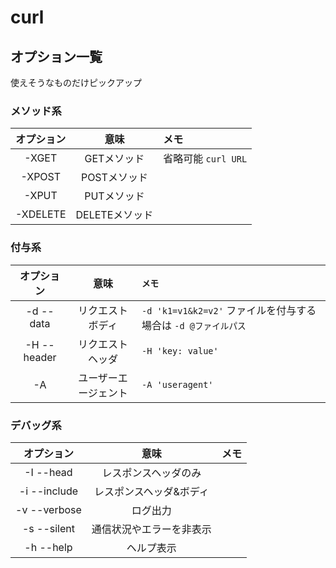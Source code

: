 # curl

## オプション一覧

使えそうなものだけピックアップ

### メソッド系

| オプション | 意味 | メモ |
| :---: | :---: | :--- |
| -XGET | GETメソッド | 省略可能 `curl URL` |
| -XPOST | POSTメソッド |  |
| -XPUT | PUTメソッド |  |
| -XDELETE | DELETEメソッド |  |

### 付与系

| オプション | 意味 | `メモ` |
| :---: | :---: | :--- |
| -d --data | リクエストボディ | `-d 'k1=v1&k2=v2'` ファイルを付与する場合は `-d @ファイルパス` |
| -H --header | リクエストヘッダ | `-H 'key: value'` |
| -A | ユーザーエージェント | `-A 'useragent'` |

### デバッグ系

| オプション | 意味 | メモ |
| :---: | :---: | :--- |
| -I --head | レスポンスヘッダのみ |  |
| -i --include | レスポンスヘッダ&ボディ |  |
| -v --verbose | ログ出力 |  |
| -s --silent | 通信状況やエラーを非表示 |  |
| -h --help | ヘルプ表示 |  |

